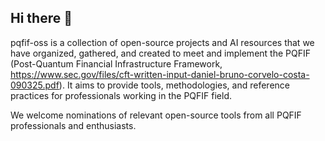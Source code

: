 ## Hi there 👋

<!--

**Here are some ideas to get you started:**

🙋‍♀️ A short introduction - what is your organization all about?
🌈 Contribution guidelines - how can the community get involved?
👩‍💻 Useful resources - where can the community find your docs? Is there anything else the community should know?
🍿 Fun facts - what does your team eat for breakfast?
🧙 Remember, you can do mighty things with the power of [Markdown](https://docs.github.com/github/writing-on-github/getting-started-with-writing-and-formatting-on-github/basic-writing-and-formatting-syntax)
-->
pqfif-oss is a collection of open-source projects and AI resources that we have organized, gathered, and created to meet and implement the PQFIF (Post-Quantum Financial Infrastructure Framework, https://www.sec.gov/files/cft-written-input-daniel-bruno-corvelo-costa-090325.pdf). It aims to provide tools, methodologies, and reference practices for professionals working in the PQFIF field.

We welcome nominations of relevant open-source tools from all PQFIF professionals and enthusiasts.
